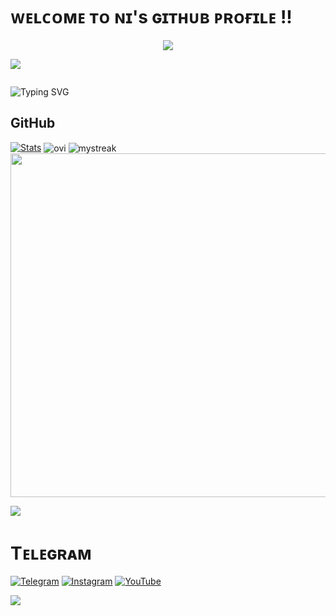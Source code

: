 # ᴡᴇʟᴄᴏᴍᴇ ᴛᴏ ɴɪ's ɢɪᴛʜᴜʙ ᴘʀᴏғɪʟᴇ !!
<p align="center">
<img src="https://envs.sh/7Fa.jpeg">

<img src="https://readme-typing-svg.demolab.com/?lines=NISHANT &font=Fira%20SemiBold&center=true&width=480&height=45&color=fff68f&vCenter=true&pause=1000&size=40" /></a>
  <a href="https://github.com/NIXBOTZ/readme-typing-svg">
</a>
</p>
<p align="Right"> <img 
<h1 align="center">
</h1>

![Typing SVG](https://readme-typing-svg.herokuapp.com/?color=FC9733=lines=𝚆𝚑𝚊𝚝'𝚜+𝚞𝚙+!+𝙼𝚢+𝚗𝚊𝚖𝚎+𝚒𝚜+𝙽𝚒𝚜𝚑𝚊𝚗𝚝;You+can+see+the+bots+made+by+me+by+going+to+Telegram;Thanks+For+Visiting+Github+Profile+!!;)
</p>

## GitHub 

[![Stats](https://github-readme-stats.vercel.app/api?username=NIXBOTZ&hide=prs&count_public=true&show_icons=true&theme=algolia)](https://github.com/NIXBOTZ)
<img align="center" src="https://github-readme-stats.vercel.app/api/top-langs?username=NIXBOTZ&show_icons=true&locale=en&layout=compact&theme=chartreuse-dark" alt="ovi"/>
<img align="center" src="https://github-readme-streak-stats.herokuapp.com/?user=NIXBOTZ&theme=chartreuse-dark" alt="mystreak"/>
<a href="https://github.com/NIXBOTZ"><img width=550 src="https://github-profile-trophy.vercel.app/?username=NIXBOTZ&theme=dracula&no-frame=true&title=Followers,Stars,Commit,Repository,Issues"/></a>

<img src="https://envs.sh/gRE.png">

# Tᴇʟᴇɢʀᴀᴍ
<p align="left">
<a href="https://telegram.me/NIXBOTZ"><img alt="Telegram" src="https://img.shields.io/badge/𝙽𝙸𝚇𝙱𝙾𝚃𝚉™-2CA5E0?style=for-the-badge&logo=telegram&logoColor=white"/></a>
<a href="https://telegram.me/NIXBOTZ"><img alt="Instagram" src="https://img.shields.io/badge/𝙽𝙸𝚇𝙱𝙾𝚃𝚉™-%23E4405F?style=for-the-badge&logo=Instagram&logoColor=white"/></a>
<a href="https://telegram.me/NIXBOTZ"><img alt="YouTube" src="https://img.shields.io/badge/𝙽𝙸𝚇𝙱𝙾𝚃𝚉™-%23FF0000?style=for-the-badge&logo=YouTube&logoColor=white"/></a></p>



<img src="https://user-images.githubusercontent.com/73097560/115834477-dbab4500-a447-11eb-908a-139a6edaec5c.gif">

</div>
